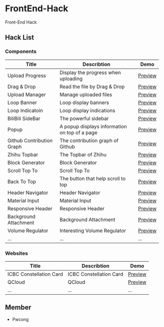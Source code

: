 # FrontEnd-Hack
Front-End Hack

## Hack List

### Components
|Title                      |Describtion                                   |Demo                                                                                  |
|---------------------------|----------------------------------------------|--------------------------------------------------------------------------------------|
|Upload Progress            |Display the progress when uploading           |[Preview](https://pwcong.github.io/FrontEnd-Hack/component/upload-progress)           |
|Drag & Drop                |Read the file by Drag & Drop                  |[Preview](https://pwcong.github.io/FrontEnd-Hack/component/drag-and-drop)             |
|Upload Manager             |Manage uploaded files                         |[Preview](https://pwcong.github.io/FrontEnd-Hack/component/upload-manager)            |
|Loop Banner                |Loop display banners                          |[Preview](https://pwcong.github.io/FrontEnd-Hack/component/loop-banner)               |
|Loop Indicatoin            |Loop display indications                      |[Preview](https://pwcong.github.io/FrontEnd-Hack/component/loop-indication)           |
|BiliBili SideBar           |The powerful sidebar                          |[Preview](https://pwcong.github.io/FrontEnd-Hack/component/bilibili-sidebar)          |
|Popup                      |A popup displays information on top of a page |[Preview](https://pwcong.github.io/FrontEnd-Hack/component/popup)                     |
|Github Contribution Graph  |The contribution graph of Github              |[Preview](https://pwcong.github.io/FrontEnd-Hack/component/github-contribution-graph) |
|Zhihu Topbar               |The Topbar of Zhihu                           |[Preview](https://pwcong.github.io/FrontEnd-Hack/component/zhihu-topbar)              |
|Block Generator            |Block Generator                               |[Preview](https://pwcong.github.io/FrontEnd-Hack/component/block-generator)           |
|Scroll Top To              |Scroll Top To                                 |[Preview](https://pwcong.github.io/FrontEnd-Hack/component/scroll-top-to)             |
|Back To Top                |The button that help scroll to top            |[Preview](https://pwcong.github.io/FrontEnd-Hack/component/back-to-top)               |
|Header Navigator           |Header Navigator                              |[Preview](https://pwcong.github.io/FrontEnd-Hack/component/header-navigator)          |
|Material Input             |Material Input                                |[Preview](https://pwcong.github.io/FrontEnd-Hack/component/material-input)            |
|Responsive Header          |Responsive Header                             |[Preview](https://pwcong.github.io/FrontEnd-Hack/component/responsive-header)         |
|Background Attachment      |Background Attachment                         |[Preview](https://pwcong.github.io/FrontEnd-Hack/component/background-attachment)     |
|Volume Regulator           |Interesting Volume Regulator                  |[Preview](https://pwcong.github.io/FrontEnd-Hack/component/volume-regulator)          |
|...                        |...                                           |...                                                                                   |


### Websites
|Title                    |Describtion                                   |Demo                                                                                 |
|-------------------------|----------------------------------------------|-------------------------------------------------------------------------------------|
|ICBC Constellation Card  |ICBC Constellation Card                       |[Preview](https://pwcong.github.io/FrontEnd-Hack/website/icbc-constellation-card)    |
|QCloud                   |QCloud                                        |[Preview](https://pwcong.github.io/FrontEnd-Hack/website/qcloud)                     |
|...                      |...                                           |...                                                                                  |


## Member
* Pwcong